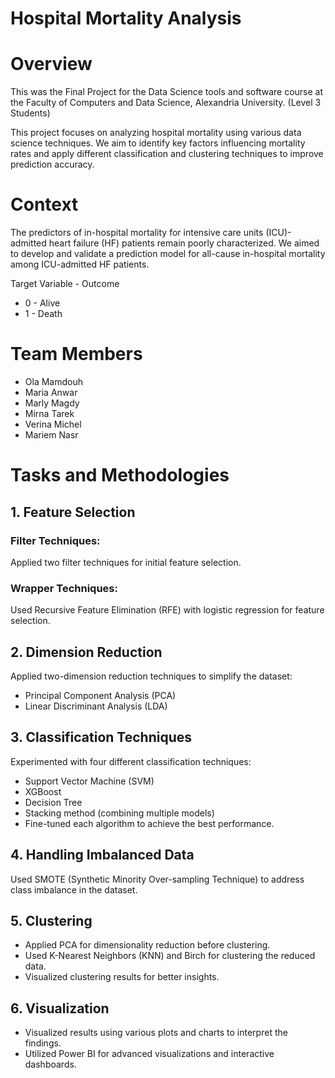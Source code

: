 # Hospital Mortality Analysis
# Overview
This was the Final Project for the Data Science tools and software course at the Faculty of Computers and Data Science, Alexandria University. (Level 3 Students)

This project focuses on analyzing hospital mortality using various data science techniques. We aim to identify key factors influencing mortality rates and apply different classification and clustering techniques to improve prediction accuracy.

# Context
The predictors of in-hospital mortality for intensive care units (ICU)-admitted heart failure (HF) patients remain poorly characterized. We aimed to develop and validate a prediction model for all-cause in-hospital mortality among ICU-admitted HF patients.

Target Variable - Outcome
* 0 - Alive
* 1 - Death

# Team Members
* Ola Mamdouh
* Maria Anwar
* Marly Magdy
* Mirna Tarek
* Verina Michel
* Mariem Nasr

# Tasks and Methodologies
## 1. Feature Selection
### Filter Techniques:

Applied two filter techniques for initial feature selection.
### Wrapper Techniques:

Used Recursive Feature Elimination (RFE) with logistic regression for feature selection.

## 2. Dimension Reduction
Applied two-dimension reduction techniques to simplify the dataset:
* Principal Component Analysis (PCA)
* Linear Discriminant Analysis (LDA)

## 3. Classification Techniques
Experimented with four different classification techniques:

* Support Vector Machine (SVM)
* XGBoost
* Decision Tree
* Stacking method (combining multiple models)
* Fine-tuned each algorithm to achieve the best performance.

## 4. Handling Imbalanced Data
Used SMOTE (Synthetic Minority Over-sampling Technique) to address class imbalance in the dataset.

## 5. Clustering
* Applied PCA for dimensionality reduction before clustering.
* Used K-Nearest Neighbors (KNN) and Birch for clustering the reduced data.
* Visualized clustering results for better insights.

## 6. Visualization
* Visualized results using various plots and charts to interpret the findings.
* Utilized Power BI for advanced visualizations and interactive dashboards.
